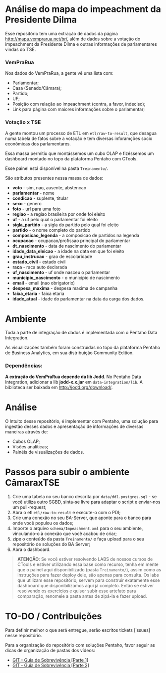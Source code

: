 # Análise do mapa do impeachment da Presidente Dilma

Esse repositório tem uma extração de dados da página http://mapa.vemprarua.net/br/, além de dados sobre a votação do impeachment da Presidente Dilma e outras informações de parlamentares vindas do TSE.

### VemPraRua

Nos dados do VemPraRua, a gente vê uma lista com:

 * Parlamentar;
 * Casa (Senado/Câmara);
 * Partido;
 * UF;
 * Posição com relação ao impeachment (contra, a favor, indeciso);
 * Link para página com maiores informações sobre o parlamentar;

### Votação x TSE

A gente montou um processo de ETL em `etl/raw-to-result`, que desagua numa tabela de fatos sobre a votação e tem diversas inforamções socio econômicas dos parlamentares.

Essa massa permitiu que montássemos um cubo OLAP e fizéssemos um dashboard montado no topo da plataforma Pentaho com CTools.

Esse painel está disponível na pasta `Treinamento/`.

São atributos presentes nessa massa de dados:

* **voto** - sim, nao, ausente, abstencao
* **parlamentar** - nome
* **condicao** - suplente, titular
* **sexo** - genero
* **foto** - url para uma foto
* **regiao** - a regiao brasileira por onde foi eleito
* **uf** - a uf pelo qual o parlamentar foi eleito
* **sigla_partido** - a sigla do partido pelo qual foi eleito
* **partido** - o nome completo do partido
* **composicao_legenda** - a composicao de partidos na legenda
* **ocupacao** - ocupacao/profissao principal do parlamentar
* **dt_nascimento** - data de nascimento do parlamentar
* **idade_data_eleicao** - a idade na data em que foi eleito
* **grau_instrucao** - grao de escolaridade
* **estado_civil** - estado civil
* **raca** - raca auto declarada
* **uf_nascimento** - uf onde nasceu o parlamentar
* **municipio_nascimento** - o municipio de nascimento
* **email** - email (nao obrigatorio)
* **despesa_maxima** - despesa maxima de campanha
* **faixa_etaria** - faixa etaria
* **idade_atual** - idade do parlamentar na data da carga dos dados.

# Ambiente

Toda a parte de integração de dados é implementada com o Pentaho Data Integration.

As visualizações também foram construídas no topo da plataforma Pentaho de Business Analytics, em sua distribuição Community Edition.

### Dependências:

**A extração do VemPraRua depende da lib Jodd**. No Pentaho Data Integration, adicionar a lib **jodd-x.x.jar** em `data-integration/lib`. A biblioteca ser baixada em http://jodd.org/download/.

# Análise

O Intuito desse repositório, é implementar com Pentaho, uma solução para ingestão desses dados e apresentação de informações de diversas maneiras através de:
 * Cubos OLAP;
 * Visões analíticas;
 * Painéis de visualizações de dados.


# Passos para subir o ambiente Câmara**x**TSE

1. Crie uma tabela no seu banco descrita por `data/ddl.postgres.sql` - se você utiliza outro SGBD, sinta-se livre para adaptar o script e enviar-nos um pull-request;
2. Abra o etl `etl/raw-to-result` e execute-o com o PDI;
3. Crie uma conexão no seu BA-Server, que aponte para o banco para onde você populou os dados;
4. Importe o arquivo `schema/Impeachment.xml` para o seu ambiente, vinculando-o à conexão que você acabou de criar;
5. zipe o conteúdo da pasta `Treinamento/` e faça upload para o seu repositório de soluções do BA Server;
6. Abra o dashboard.

> **ATENÇÃO**: Se você estiver resolvendo LABS de nossos cursos de CTools e estiver utilizando essa base como recurso, tenha em mente que o painel aqui disponibilizado (pasta `Treinamento/`), assim como as instruções para fazer deploy dele, são apenas para consulta. Os labs que utilizam esse repositório, servem para construir exatamente esse dashboard que disponibilizamos aqui já completo. Então se estiver resolvendo os exercícios e quiser subir esse artefato para comparação, renomeie a pasta antes de zipá-la e fazer upload.

# TO-DO / Contribuições

Para definir melhor o que será entregue, serão escritos tickets [issues] nesse repositório.

Para a organização do repositório com soluções Pentaho, favor seguir as dicas de organização de pastas dos vídeos:
 * [GIT - Guia de Sobrevivência [Parte 1]](https://www.youtube.com/watch?v=qABTttlQ1Qk)
 * [GIT - Guia de Sobrevivência [Parte 2]](https://www.youtube.com/watch?v=0Z2Afm4yZLY)
